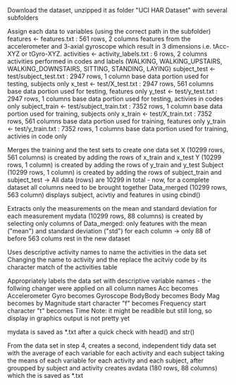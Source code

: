 
Download the dataset, unzipped it as folder "UCI HAR Dataset" with several subfolders

Assign each data to variables (using the correct path in the subfolder)
features <- features.txt : 561 rows, 2 columns
features from the accelerometer and 3-axial gyroscope which result in 3 dimensions i.e. tAcc-XYZ or tGyro-XYZ.
activities <- activity_labels.txt : 6 rows, 2 columns
activities performed in codes and labels (WALKING, WALKING_UPSTAIRS, WALKING_DOWNSTAIRS, SITTING, STANDING, LAYING)
subject_test <- test/subject_test.txt : 2947 rows, 1 column
base data portion used for testing, subjects only
x_test <- test/X_test.txt : 2947 rows, 561 columns
base data portion used for testing, features only
y_test <- test/y_test.txt : 2947 rows, 1 columns
base data portion used for testing, activies in codes only
subject_train <- test/subject_train.txt : 7352 rows, 1 column
base data portion used for training, subjects only
x_train <- test/X_train.txt : 7352 rows, 561 columns
base data portion used for training, features only
y_train <- test/y_train.txt : 7352 rows, 1 columns
base data portion used for training, activies in code only

Merges the training and the test sets to create one data set
X (10299 rows, 561 columns) is created by adding the rows of x_train and x_test 
Y (10299 rows, 1 column) is created by adding the rows of y_train and y_test 
Subject (10299 rows, 1 column) is created by adding the rows of subject_train and subject_test
-> All data (rows) are 10299 in total - now, for a complete dataset all columns need to be brought together
Data_merged (10299 rows, 563 column) displays subject, acivtiy and features in using cbind()

Extracts only the measurements on the mean and standard deviation for each measurement
mydata (10299 rows, 88 columns) is created by selecting only columns of Data_merged: only features with the mean ("mean") and standard deviation ("std") for each column
-> only 88 of before 563 colums rest in the new dataset

Uses descriptive activity names to name the activities in the data set
Changing the name to activity and the replace the acitviy code by its character match of the activities table

Appropriately labels the data set with descriptive variable names - the follwing changer were applied on all column names
Acc becomes Accelerometer
Gyro becomes Gyroscope
BodyBody becomes  Body
Mag becomes by Magnitude
start character "f" becomes Frequency
start character "t" becomes  Time
Note: it might be readible but still long, so display in graphics output is not pretty yet

mydata is saved as *.txt after a quick check with head() and str()

From the data set in step 4, creates a second, independent tidy data set with the average of each variable for each activity and each subject
taking the means of each variable for each activity and each subject, after groupped by subject and activity creates avdata (180 rows, 88 columns) which the is saved as *.txt
